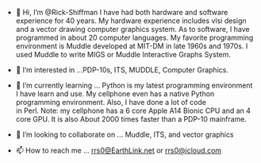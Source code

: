 - 👋 Hi, I’m @Rick-Shiffman
I have had both hardware and software experience for 
40 years. My hardware experience includes
 vlsi design and a vector drawing computer graphics system.
As to software, I have programmed in about 20 computer languages.
My favorite programming environment is
Muddle developed at MIT-DM in late 1960s and 1970s. I used Muddle 
to write MIGS or Muddle Interactive 
Graphs System.

- 👀 I’m interested in ...PDP-10s, ITS, MUDDLE,
Computer Graphics.
- 🌱 I’m currently learning ...
Python is my latest programming environment I 
have learn and use. My cellphone even
has a native Python programming environment.
Also, I have done a lot of code  
in Perl. Note: my cellphone has a 6 core 
  Apple A14 Bionic CPU and an 4 core GPU. It is also
About 2000 times faster than a PDP-10 mainframe. 
- 💞️ I’m looking to collaborate on ... Muddle, ITS, and vector graphics 

- 📫 How to reach me ... rrs0@EarthLink.net or rrs0@icloud.com

<!---
Rick-Shiffman/Rick-Shiffman is a ✨ special ✨ repository because its `README.md` (this file) appears on your GitHub profile.
You can click the Preview link to take a look at your changes.
--->
